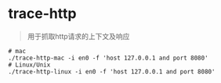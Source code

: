 # trace-http
> 用于抓取http请求的上下文及响应

```
# mac
./trace-http-mac -i en0 -f 'host 127.0.0.1 and port 8080'
# Linux/Unix
./trace-http-linux -i en0 -f 'host 127.0.0.1 and port 8080'
```